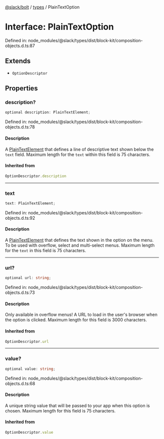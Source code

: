 [@slack/bolt](../../../../index.md) / [types](../index.md) / PlainTextOption

# Interface: PlainTextOption

Defined in: node\_modules/@slack/types/dist/block-kit/composition-objects.d.ts:87

## Extends

- `OptionDescriptor`

## Properties

### description?

```ts
optional description: PlainTextElement;
```

Defined in: node\_modules/@slack/types/dist/block-kit/composition-objects.d.ts:78

#### Description

A [PlainTextElement](PlainTextElement.md) that defines a line of descriptive text shown below the `text` field.
Maximum length for the `text` within this field is 75 characters.

#### Inherited from

```ts
OptionDescriptor.description
```

***

### text

```ts
text: PlainTextElement;
```

Defined in: node\_modules/@slack/types/dist/block-kit/composition-objects.d.ts:92

#### Description

A [PlainTextElement](PlainTextElement.md) that defines the text shown in the option on the menu. To be used with
overflow, select and multi-select menus. Maximum length for the `text` in this field is 75 characters.

***

### url?

```ts
optional url: string;
```

Defined in: node\_modules/@slack/types/dist/block-kit/composition-objects.d.ts:73

#### Description

Only available in overflow menus! A URL to load in the user's browser when the option is clicked.
Maximum length for this field is 3000 characters.

#### Inherited from

```ts
OptionDescriptor.url
```

***

### value?

```ts
optional value: string;
```

Defined in: node\_modules/@slack/types/dist/block-kit/composition-objects.d.ts:68

#### Description

A unique string value that will be passed to your app when this option is chosen.
Maximum length for this field is 75 characters.

#### Inherited from

```ts
OptionDescriptor.value
```
